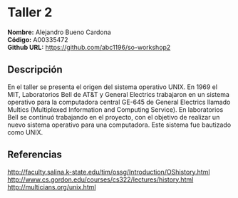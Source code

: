 # Taller 2

**Nombre:** Alejandro Bueno Cardona  
**Código:** A00335472  
**Github URL:** https://github.com/abc1196/so-workshop2

## Descripción

En el taller se presenta el origen del sistema operativo UNIX. 
En 1969 el MIT, Laboratorios Bell de AT&T y General Electrics trabajaron en un sistema operativo para la computadora central GE-645 de General Electrics llamado Multics (Multiplexed Information and Computing Service). En laboratorios Bell se continuó trabajando en el proyecto, con el objetivo de realizar un nuevo sistema operativo para una computadora. Este sistema fue bautizado como UNIX.

## Referencias

http://faculty.salina.k-state.edu/tim/ossg/Introduction/OShistory.html  
http://www.cs.gordon.edu/courses/cs322/lectures/history.html 
http://multicians.org/unix.html
